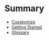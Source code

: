 # Summary

- [Cuestomize](./00_cuestomize.md)
- [Getting Started](./01_getting_started.md)
- [Glossary](./99_glossary.md)